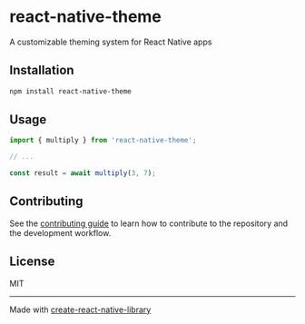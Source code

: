 # react-native-theme

A customizable theming system for React Native apps

## Installation

```sh
npm install react-native-theme
```

## Usage

```js
import { multiply } from 'react-native-theme';

// ...

const result = await multiply(3, 7);
```

## Contributing

See the [contributing guide](CONTRIBUTING.md) to learn how to contribute to the repository and the development workflow.

## License

MIT

---

Made with [create-react-native-library](https://github.com/callstack/react-native-builder-bob)
